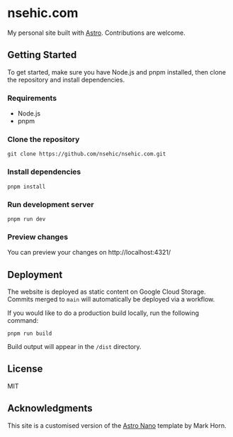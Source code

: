 # nsehic.com
My personal site built with [Astro](https://astro.build). Contributions are welcome.

## Getting Started
To get started, make sure you have Node.js and pnpm installed, then clone the repository and install dependencies.

### Requirements
- Node.js
- pnpm

### Clone the repository
```shell
git clone https://github.com/nsehic/nsehic.com.git
```
### Install dependencies
```shell
pnpm install
```

### Run development server
```shell
pnpm run dev
```

### Preview changes
You can preview your changes on http://localhost:4321/

## Deployment
The website is deployed as static content on Google Cloud Storage. Commits merged to `main` will automatically be deployed via a workflow.

If you would like to do a production build locally, run the following command:
```shell
pnpm run build
```
Build output will appear in the `/dist` directory.

## License
MIT

## Acknowledgments
This site is a customised version of the [Astro Nano](https://github.com/markhorn-dev/astro-nano) template by Mark Horn.
